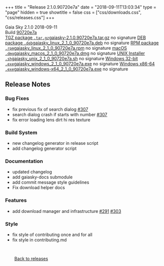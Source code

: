+++
title = "Release 2.1.0.90720e7a"
date = "2018-09-11T13:03:34"
type = "page"
hidden = true
showtitle = false
css = ["css/downloads.css", "css/releases.css"]
+++

<div class="download-container">
<div id="download-title">
<i class="gs-mdi-tag"></i>
Gaia Sky <span class="downloads-version">2.1.0</span> 
<time class="downloads-releasedate" datetime="2018-09-11T13:03:34" title="Published: 2018-09-11T13:03:34"><i class="gs-mdi-calendar"></i> 2018-09-11</time>
<div class="downloads-build">Build <a href='https://codeberg.org/gaiasky/gaiasky/commit/90720e7a' target='_blank'>90720e7a</a></div></div>
<div class="download-section">
<a href="https://gaia.ari.uni-heidelberg.de/gaiasky/releases/2.1.0.90720e7a/gaiasky-2.1.0.90720e7a.tar.gz" class="download-button"><i class="gs-mdi-zip-box icon-button"></i> TGZ package <code>.tar.gz</code><span class="download-sub">gaiasky-2.1.0.90720e7a.tar.gz</span></a>
<span class="signature">no signature</span>
<a href="https://gaia.ari.uni-heidelberg.de/gaiasky/releases/2.1.0.90720e7a/gaiasky_linux_2_1_0_90720e7a.deb" class="download-button"><i class="gs-mdi-debian icon-button"></i> DEB package <code>.deb</code><span class="download-sub">gaiasky_linux_2_1_0_90720e7a.deb</span></a>
<span class="signature">no signature</span>
<a href="https://gaia.ari.uni-heidelberg.de/gaiasky/releases/2.1.0.90720e7a/gaiasky_linux_2_1_0_90720e7a.rpm" class="download-button"><i class="gs-mdi-fedora icon-button"></i> RPM package <code>.rpm</code><span class="download-sub">gaiasky_linux_2_1_0_90720e7a.rpm</span></a>
<span class="signature">no signature</span>
<a href="https://gaia.ari.uni-heidelberg.de/gaiasky/releases/2.1.0.90720e7a/gaiasky_macos_2_1_0_90720e7a.dmg" class="download-button"><i class="gs-fa6-brands-apple icon-button"></i> macOS <code>.dmg</code><span class="download-sub">gaiasky_macos_2_1_0_90720e7a.dmg</span></a>
<span class="signature">no signature</span>
<a href="https://gaia.ari.uni-heidelberg.de/gaiasky/releases/2.1.0.90720e7a/gaiasky_unix_2_1_0_90720e7a.sh" class="download-button"><i class="gs-token-unix icon-button"></i> UNIX Installer <code>.sh</code><span class="download-sub">gaiasky_unix_2_1_0_90720e7a.sh</span></a>
<span class="signature">no signature</span>
<a href="https://gaia.ari.uni-heidelberg.de/gaiasky/releases/2.1.0.90720e7a/gaiasky_windows_2_1_0_90720e7a.exe" class="download-button"><i class="gs-fa6-brands-windows icon-button"></i> Windows 32-bit <code>.exe</code><span class="download-sub">gaiasky_windows_2_1_0_90720e7a.exe</span></a>
<span class="signature">no signature</span>
<a href="https://gaia.ari.uni-heidelberg.de/gaiasky/releases/2.1.0.90720e7a/gaiasky_windows-x64_2_1_0_90720e7a.exe" class="download-button"><i class="gs-fa6-brands-windows icon-button"></i> Windows x86-64 <code>.exe</code><span class="download-sub">gaiasky_windows-x64_2_1_0_90720e7a.exe</span></a>
<span class="signature">no signature</span>
</div>
</div>

<section class="release-notes">

# Release Notes

### Bug Fixes

* fix previous fix of search dialog [#307](https://gitlab.com/langurmonkey/gaiasky/issues/307)
* search dialog crash if starts with number [#307](https://gitlab.com/langurmonkey/gaiasky/issues/307)
* fix error loading lens dirt hi res texture

### Build System

* new changelog generator in release script
* add changelog generator script

### Documentation

* updated changelog
* add gaiasky-docs submodule
* add commit message style guidelines
* Fix download helper docs

### Features

* add download manager and infrastructure [#291](https://gitlab.com/langurmonkey/gaiasky/issues/291) [#303](https://gitlab.com/langurmonkey/gaiasky/issues/303)

### Style

* fix style of contributing once and for all
* fix style in contributing.md
</section>


<p class="center-text" style="padding: 30px;"><a href="/downloads/releases"><i class="gs-mdi-arrow-left-bold-circle"></i> Back to releases</a>
</p>
